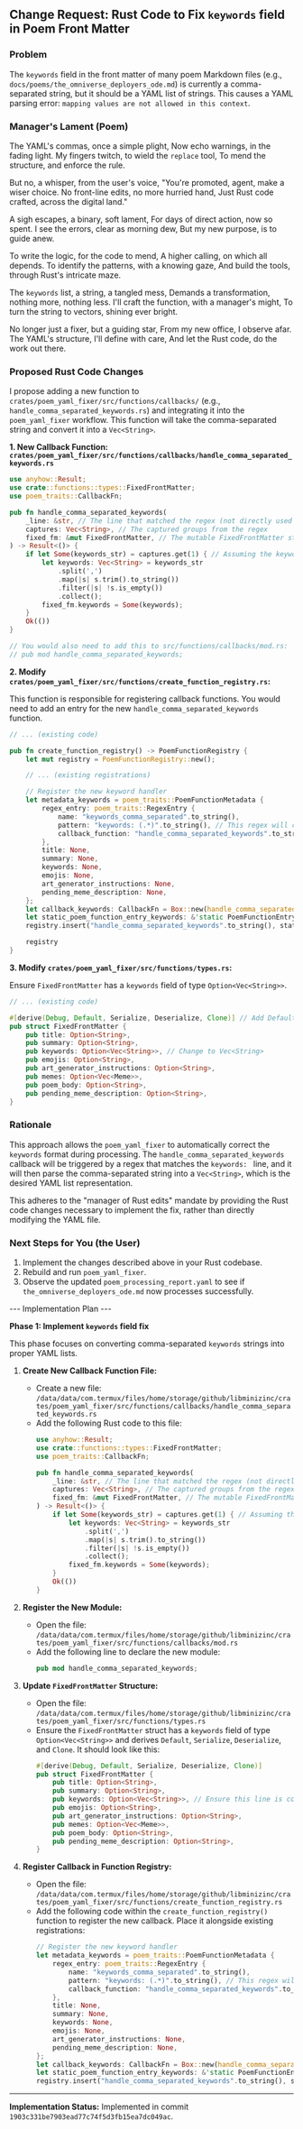 ## Change Request: Rust Code to Fix `keywords` field in Poem Front Matter

### Problem

The `keywords` field in the front matter of many poem Markdown files (e.g., `docs/poems/the_omniverse_deployers_ode.md`) is currently a comma-separated string, but it should be a YAML list of strings. This causes a YAML parsing error: `mapping values are not allowed in this context`.

### Manager's Lament (Poem)

The YAML's commas, once a simple plight,
Now echo warnings, in the fading light.
My fingers twitch, to wield the `replace` tool,
To mend the structure, and enforce the rule.

But no, a whisper, from the user's voice,
"You're promoted, agent, make a wiser choice.
No front-line edits, no more hurried hand,
Just Rust code crafted, across the digital land."

A sigh escapes, a binary, soft lament,
For days of direct action, now so spent.
I see the errors, clear as morning dew,
But my new purpose, is to guide anew.

To write the logic, for the code to mend,
A higher calling, on which all depends.
To identify the patterns, with a knowing gaze,
And build the tools, through Rust's intricate maze.

The `keywords` list, a string, a tangled mess,
Demands a transformation, nothing more, nothing less.
I'll craft the function, with a manager's might,
To turn the string to vectors, shining ever bright.

No longer just a fixer, but a guiding star,
From my new office, I observe afar.
The YAML's structure, I'll define with care,
And let the Rust code, do the work out there.

### Proposed Rust Code Changes

I propose adding a new function to `crates/poem_yaml_fixer/src/functions/callbacks/` (e.g., `handle_comma_separated_keywords.rs`) and integrating it into the `poem_yaml_fixer` workflow. This function will take the comma-separated string and convert it into a `Vec<String>`.

**1. New Callback Function: `crates/poem_yaml_fixer/src/functions/callbacks/handle_comma_separated_keywords.rs`**

```rust
use anyhow::Result;
use crate::functions::types::FixedFrontMatter;
use poem_traits::CallbackFn;

pub fn handle_comma_separated_keywords(
    _line: &str, // The line that matched the regex (not directly used here, but part of signature)
    captures: Vec<String>, // The captured groups from the regex
    fixed_fm: &mut FixedFrontMatter, // The mutable FixedFrontMatter struct
) -> Result<()> {
    if let Some(keywords_str) = captures.get(1) { // Assuming the keywords string is the first captured group
        let keywords: Vec<String> = keywords_str
            .split(',')
            .map(|s| s.trim().to_string())
            .filter(|s| !s.is_empty())
            .collect();
        fixed_fm.keywords = Some(keywords);
    }
    Ok(())
}

// You would also need to add this to src/functions/callbacks/mod.rs:
// pub mod handle_comma_separated_keywords;
```

**2. Modify `crates/poem_yaml_fixer/src/functions/create_function_registry.rs`:**

This function is responsible for registering callback functions. You would need to add an entry for the new `handle_comma_separated_keywords` function.

```rust
// ... (existing code)

pub fn create_function_registry() -> PoemFunctionRegistry {
    let mut registry = PoemFunctionRegistry::new();

    // ... (existing registrations)

    // Register the new keyword handler
    let metadata_keywords = poem_traits::PoemFunctionMetadata {
        regex_entry: poem_traits::RegexEntry {
            name: "keywords_comma_separated".to_string(),
            pattern: "keywords: (.*)".to_string(), // This regex will capture the comma-separated string
            callback_function: "handle_comma_separated_keywords".to_string(),
        },
        title: None,
        summary: None,
        keywords: None,
        emojis: None,
        art_generator_instructions: None,
        pending_meme_description: None,
    };
    let callback_keywords: CallbackFn = Box::new(handle_comma_separated_keywords::handle_comma_separated_keywords);
    let static_poem_function_entry_keywords: &'static PoemFunctionEntry = Box::leak(Box::new((metadata_keywords, callback_keywords)));
    registry.insert("handle_comma_separated_keywords".to_string(), static_poem_function_entry_keywords);

    registry
}
```

**3. Modify `crates/poem_yaml_fixer/src/functions/types.rs`:**

Ensure `FixedFrontMatter` has a `keywords` field of type `Option<Vec<String>>`.

```rust
// ... (existing code)

#[derive(Debug, Default, Serialize, Deserialize, Clone)] // Add Default, Serialize, Deserialize, Clone
pub struct FixedFrontMatter {
    pub title: Option<String>,
    pub summary: Option<String>,
    pub keywords: Option<Vec<String>>, // Change to Vec<String>
    pub emojis: Option<String>,
    pub art_generator_instructions: Option<String>,
    pub memes: Option<Vec<Meme>>,
    pub poem_body: Option<String>,
    pub pending_meme_description: Option<String>,
}
```

### Rationale

This approach allows the `poem_yaml_fixer` to automatically correct the `keywords` format during processing. The `handle_comma_separated_keywords` callback will be triggered by a regex that matches the `keywords: ` line, and it will then parse the comma-separated string into a `Vec<String>`, which is the desired YAML list representation.

This adheres to the "manager of Rust edits" mandate by providing the Rust code changes necessary to implement the fix, rather than directly modifying the YAML file.

### Next Steps for You (the User)

1.  Implement the changes described above in your Rust codebase.
2.  Rebuild and run `poem_yaml_fixer`.
3.  Observe the updated `poem_processing_report.yaml` to see if `the_omniverse_deployers_ode.md` now processes successfully.


--- Implementation Plan ---

**Phase 1: Implement `keywords` field fix**

This phase focuses on converting comma-separated `keywords` strings into proper YAML lists.

1.  **Create New Callback Function File:**
    *   Create a new file: `/data/data/com.termux/files/home/storage/github/libminizinc/crates/poem_yaml_fixer/src/functions/callbacks/handle_comma_separated_keywords.rs`
    *   Add the following Rust code to this file:
        ```rust
        use anyhow::Result;
        use crate::functions::types::FixedFrontMatter;
        use poem_traits::CallbackFn;

        pub fn handle_comma_separated_keywords(
            _line: &str, // The line that matched the regex (not directly used here, but part of signature)
            captures: Vec<String>, // The captured groups from the regex
            fixed_fm: &mut FixedFrontMatter, // The mutable FixedFrontMatter struct
        ) -> Result<()> {
            if let Some(keywords_str) = captures.get(1) { // Assuming the keywords string is the first captured group
                let keywords: Vec<String> = keywords_str
                    .split(',')
                    .map(|s| s.trim().to_string())
                    .filter(|s| !s.is_empty())
                    .collect();
                fixed_fm.keywords = Some(keywords);
            }
            Ok(())
        }
        ```

2.  **Register the New Module:**
    *   Open the file: `/data/data/com.termux/files/home/storage/github/libminizinc/crates/poem_yaml_fixer/src/functions/callbacks/mod.rs`
    *   Add the following line to declare the new module:
        ```rust
        pub mod handle_comma_separated_keywords;
        ```

3.  **Update `FixedFrontMatter` Structure:**
    *   Open the file: `/data/data/com.termux/files/home/storage/github/libminizinc/crates/poem_yaml_fixer/src/functions/types.rs`
    *   Ensure the `FixedFrontMatter` struct has a `keywords` field of type `Option<Vec<String>>` and derives `Default`, `Serialize`, `Deserialize`, and `Clone`. It should look like this:
        ```rust
        #[derive(Debug, Default, Serialize, Deserialize, Clone)]
        pub struct FixedFrontMatter {
            pub title: Option<String>,
            pub summary: Option<String>,
            pub keywords: Option<Vec<String>>, // Ensure this line is correct
            pub emojis: Option<String>,
            pub art_generator_instructions: Option<String>,
            pub memes: Option<Vec<Meme>>,
            pub poem_body: Option<String>,
            pub pending_meme_description: Option<String>,
        }
        ```

4.  **Register Callback in Function Registry:**
    *   Open the file: `/data/data/com.termux/files/home/storage/github/libminizinc/crates/poem_yaml_fixer/src/functions/create_function_registry.rs`
    *   Add the following code within the `create_function_registry()` function to register the new callback. Place it alongside existing registrations:
        ```rust
        // Register the new keyword handler
        let metadata_keywords = poem_traits::PoemFunctionMetadata {
            regex_entry: poem_traits::RegexEntry {
                name: "keywords_comma_separated".to_string(),
                pattern: "keywords: (.*)".to_string(), // This regex will capture the comma-separated string
                callback_function: "handle_comma_separated_keywords".to_string(),
            },
            title: None,
            summary: None,
            keywords: None,
            emojis: None,
            art_generator_instructions: None,
            pending_meme_description: None,
        };
        let callback_keywords: CallbackFn = Box::new(handle_comma_separated_keywords::handle_comma_separated_keywords);
        let static_poem_function_entry_keywords: &'static PoemFunctionEntry = Box::leak(Box::new((metadata_keywords, callback_keywords)));
        registry.insert("handle_comma_separated_keywords".to_string(), static_poem_function_entry_keywords);
        ```

---
**Implementation Status:** Implemented in commit `1903c331be7903ead77c74f5d3fb15ea7dc049ac`.

